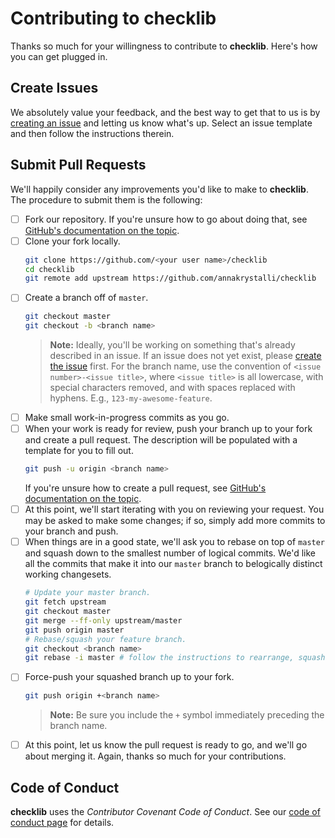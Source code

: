 # Contributing to checklib

Thanks so much for your willingness to contribute to **checklib**.  Here's how you can get plugged in.

## Create Issues

We absolutely value your feedback, and the best way to get that to us is by [creating an issue](https://github.com/annakrystalli/checklib/issues/new/choose) and letting us know what's up.  Select an issue template and then follow the instructions therein.

## Submit Pull Requests

We'll happily consider any improvements you'd like to make to **checklib**.  The procedure to submit them is the following:
- [ ] Fork our repository.  If you're unsure how to go about doing that, see [GitHub's documentation on the topic](https://help.github.com/en/articles/fork-a-repo).
- [ ] Clone your fork locally.
   ```bash
   git clone https://github.com/<your user name>/checklib
   cd checklib
   git remote add upstream https://github.com/annakrystalli/checklib
   ```
- [ ] Create a branch off of `master`.
   ```bash
   git checkout master
   git checkout -b <branch name>
   ```
   > **Note:**  Ideally, you'll be working on something that's already described in an issue.  If an issue does not yet exist, please [create the issue](https://github.com/annakrystalli/checklib/issues/new/choose) first.  For the branch name, use the convention of `<issue number>-<issue title>`, where `<issue title>` is all lowercase, with special characters removed, and with spaces replaced with hyphens.  E.g., `123-my-awesome-feature`.
- [ ] Make small work-in-progress commits as you go.
- [ ] When your work is ready for review, push your branch up to your fork and create a pull request.  The description will be populated with a template for you to fill out.
   ```bash
   git push -u origin <branch name>
   ```
   If you're unsure how to create a pull request, see [GitHub's documentation on the topic](https://help.github.com/en/articles/creating-a-pull-request-from-a-fork).
- [ ] At this point, we'll start iterating with you on reviewing your request.  You may be asked to make some changes; if so, simply add more commits to your branch and push.
- [ ] When things are in a good state, we'll ask you to rebase on top of `master` and squash down to the smallest number of logical commits.  We'd like all the commits that make it into our `master` branch to belogically distinct working changesets.
   ```bash
   # Update your master branch.
   git fetch upstream
   git checkout master
   git merge --ff-only upstream/master
   git push origin master
   # Rebase/squash your feature branch.
   git checkout <branch name>
   git rebase -i master # follow the instructions to rearrange, squash, etc.
   ```
- [ ] Force-push your squashed branch up to your fork.
   ```bash
   git push origin +<branch name>
   ```
   > **Note:**  Be sure you include the `+` symbol immediately preceding the branch name.
- [ ] At this point, let us know the pull request is ready to go, and we'll go about merging it.  Again, thanks so much for your contributions.

## Code of Conduct

**checklib** uses the *Contributor Covenant Code of Conduct*.  See our [code of conduct page](CODE_OF_CONDUCT.md) for details.
